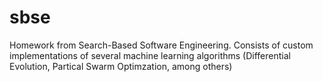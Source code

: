 # sbse

Homework from Search-Based Software Engineering. Consists of custom implementations of several machine learning algorithms (Differential Evolution, Partical Swarm Optimzation, among others)
